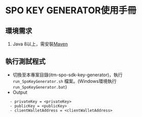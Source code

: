 # SPO KEY GENERATOR使用手冊

## 環境需求

1. Java 8以上，需安裝[Maven](https://maven.apache.org/)

## 執行測試程式

- 切換至本專案目錄(itm-spo-sdk-key-generator)，執行 `run_SpoKeyGenerator.sh` 檔案。(Windows環境執行 `run_SpoKeyGenerator.bat`)
- Output
```
  - privateKey = <privateKey>
  - publicKey = <publicKey>
  - clientWalletAddress = <clientWalletAddress>
```
